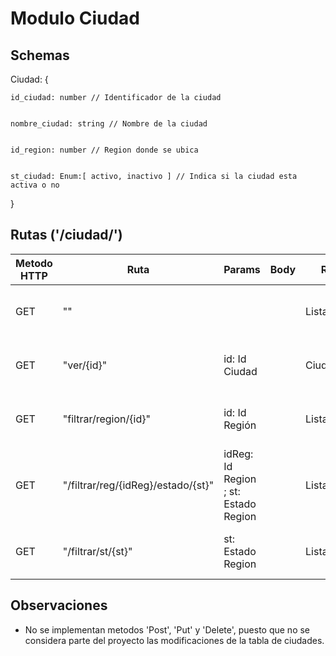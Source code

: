 # Modulo Ciudad

## Schemas

Ciudad: {


    id_ciudad: number // Identificador de la ciudad


    nombre_ciudad: string // Nombre de la ciudad


    id_region: number // Region donde se ubica


    st_ciudad: Enum:[ activo, inactivo ] // Indica si la ciudad esta activa o no
}

## Rutas ('/ciudad/')

| Metodo HTTP | Ruta                               | Params                               | Body | Return         | Función                                          |
|-------------|------------------------------------|--------------------------------------|------|----------------|--------------------------------------------------|
| GET         | ""                                 |                                      |      | Lista(Ciudad) | Entrega todas las ciudades registradas           |
| GET         | "ver/{id}"                         | id: Id Ciudad                         |      | Ciudad         | Busca una ciudad segun su ID                     |
| GET         | "filtrar/region/{id}"              | id: Id Región                        |      | Lista(Ciudad) | Filtra las ciudades segun su region              |
| GET         | "/filtrar/reg/{idReg}/estado/{st}" | idReg: Id Region ; st: Estado Region |      | Lista(Ciudad) | Filtra las ciudades segun su region y su estado  |
| GET         | "/filtrar/st/{st}"                 | st: Estado Region                    |      | Lista(Ciudad) | Filtran las ciudades segun su estado             |

## Observaciones
* No se implementan metodos 'Post', 'Put' y 'Delete', puesto que no se considera parte del proyecto las modificaciones de la tabla de ciudades.